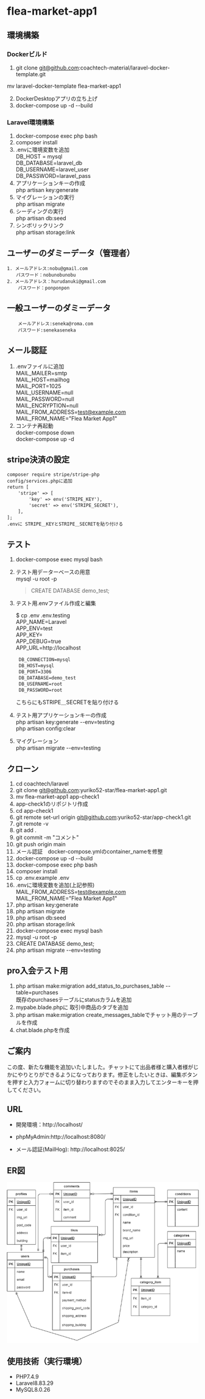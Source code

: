 # flea-market-app1  

## 環境構築  
### Dockerビルド  
1. git clone git@github.com:coachtech-material/laravel-docker-template.git  

 mv laravel-docker-template flea-market-app1  
   

2. DockerDesktopアプリの立ち上げ  
3. docker-compose up -d --build  
### Laravel環境構築  
1. docker-compose exec php bash  
2. composer install  
3. .envに環境変数を追加  
    DB_HOST = mysql  
    DB_DATABASE=laravel_db  
    DB_USERNAME=laravel_user  
    DB_PASSWORD=laravel_pass  
4. アプリケーションキーの作成  
    php artisan key:generate  
5. マイグレーションの実行  
    php artisan migrate  
6. シーディングの実行  
    php artisan db:seed  
7.  シンボリックリンク  
    php artisan storage:link  

## ユーザーのダミーデータ（管理者）  

    1. メールアドレス:nobu@gmail.com  
    　　パスワード：nobunobunobu  
    2. メールアドレス：hurudanuki@gmail.com  
        パスワード：ponponpon  
## 一般ユーザーのダミーデータ  
        メールアドレス:seneka@roma.com  
        パスワード:senekaseneka  
        

##  メール認証  
1. .envファイルに追加  
    MAIL_MAILER=smtp  
    MAIL_HOST=mailhog  
    MAIL_PORT=1025  
    MAIL_USERNAME=null  
    MAIL_PASSWORD=null  
    MAIL_ENCRYPTION=null  
    MAIL_FROM_ADDRESS=test@example.com  
    MAIL_FROM_NAME="Flea Market App1"  
2. コンテナ再起動  
    docker-compose down  
    docker-compose up -d  
##  stripe決済の設定  
    composer require stripe/stripe-php  
    config/services.phpに追加  
    return [  
        'stripe' => [  
            'key' => env('STRIPE_KEY'),  
            'secret' => env('STRIPE_SECRET'),  
        ],  
    ];  
    .envに STRIPE＿KEYとSTRIPE＿SECRETを貼り付ける  
## テスト  
1. docker-compose exec mysql bash  
2. テスト用データーベースの用意  
    mysql -u root -p  
    > CREATE DATABASE demo_test;  
      
3. テスト用.envファイル作成と編集  

    $ cp .env .env.testing  
        APP_NAME=Laravel  
        APP_ENV=test  
        APP_KEY=  
        APP_DEBUG=true  
        APP_URL=http://localhost  

        DB_CONNECTION=mysql  
        DB_HOST=mysql  
        DB_PORT=3306  
        DB_DATABASE=demo_test  
        DB_USERNAME=root  
        DB_PASSWORD=root  
    こちらにもSTRIPE＿SECRETを貼り付ける  
4. テスト用アプリケーションキーの作成  
    php artisan key:generate --env=testing  
    php artisan config:clear  
5. マイグレーション  
    php artisan migrate --env=testing  
## クローン  
1. cd coachtech/laravel    
2. git clone git@github.com:yuriko52-star/flea-market-app1.git  
3. mv flea-market-app1 app-check1  
4. app-check1のリポジトリ作成    
5. cd app-check1  
6. git remote set-url origin git@github.com:yuriko52-star/app-check1.git  
7. git remote -v  
8. git add .  
9. git commit -m "コメント"  
10. git push origin main  
11. メール認証　docker-compose.ymlのcontainer_nameを修整    
12. docker-compose up -d --build  
13. docker-compose exec php bash  
14. composer install  
15. cp .env.example .env  
16. .envに環境変数を追加(上記参照)  
    MAIL_FROM_ADDRESS=test@example.com  
    MAIL_FROM_NAME="Flea Market App1" 
17. php artisan key:generate  
18. php artisan migrate  
19. php artisan db:seed  
20. php artisan storage:link  
21. docker-compose exec mysql bash  
22. mysql -u root -p  
23. CREATE DATABASE demo_test;  
24. php artisan migrate --env=testing  

## pro入会テスト用  
1.  php artisan make:migration add_status_to_purchases_table --table=purchases  
 既存のpurchasesテーブルにstatusカラムを追加  
2. mypabe.blade.phpに 取引中商品のタブを追加  
3. php artisan make:migration create_messages_tableでチャット用のテーブルを作成  
4. chat.blade.phpを作成  
## ご案内  
この度、新たな機能を追加いたしました。チャットにて出品者様と購入者様がじかにやりとりができるようになっております。修正をしたいときは、編集ボタンを押すと入力フォームに切り替わりますのでそのまま入力してエンターキーを押してください。 




## URL
- 開発環境：http://localhost/  

- phpMyAdmin:http://localhost:8080/  

- メール認証(MailHog): http://localhost:8025/  

## ER図  
  
![ER図](erd.png)  
<!-- 後で追加 -->
## 使用技術（実行環境）  
 - PHP7.4.9  
 - Laravel8.83.29  
 - MySQL8.0.26  